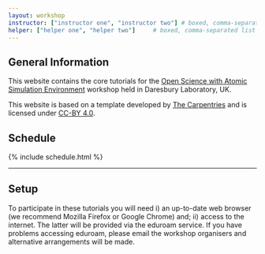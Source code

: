 ```yaml
---
layout: workshop      
instructor: ["instructor one", "instructor two"] # boxed, comma-separated list of instructors' names as strings, like ["Kay McNulty", "Betty Jennings", "Betty Snyder"]
helper: ["helper one", "helper two"]     # boxed, comma-separated list of helpers' names, like ["Marlyn Wescoff", "Fran Bilas", "Ruth Lichterman"]
---
```


<h2 id="general">General Information</h2>

<p>
  This website contains the core tutorials for the 
  <a href="{{ site.ase_workshop }}">Open Science with Atomic Simulation Environment</a> workshop 
  held in Daresbury Laboratory, UK.
</p> 

<p>
  This website is based on a template developed by <a href="{{ site.carpentries_site }}">The Carpentries</a> and is licensed under <a href="{{ site.cc_by_human }}">CC-BY 4.0</a>.
</p>

<h2 id="schedule">Schedule</h2>

{% include schedule.html %}

<hr/>

<h2 id="setup">Setup</h2>

<p>
  To participate in these tutorials you will need i) an up-to-date web browser 
  (we recommend Mozilla Firefox or Google Chrome) and;
  ii) access to the internet. 
  The latter will be provided via the eduroam service. 
  If you have problems accessing eduroam, 
  please email the workshop organisers and alternative
  arrangements will be made.
</p>
